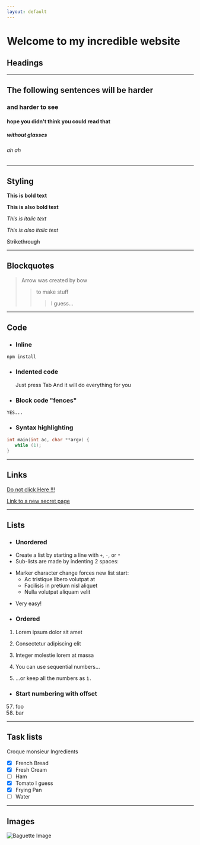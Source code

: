 ```yaml
---
layout: default
---
```


# Welcome to my incredible website

## Headings

***

## The following sentences will be harder
### and harder to see
#### hope you didn't think you could read that
##### without glasses
###### ah ah

***

## Styling

__This is bold text__

**This is also bold text**

*This is italic text*

_This is also italic text_

~~Strikethrough~~

***

## Blockquotes

> Arrow was created by bow
>> to make stuff
>>> I guess...

***

## Code

* ### __Inline__ 

`npm install`

* ### __Indented code__

    Just press Tab
    And it will do everything for you

* ### __Block code "fences"__

```
YES...
```

* ### __Syntax highlighting__

```c
int main(int ac, char **argv) {
   while (1);
}
```
***

## Links

[Do not click Here !!!](https://www.youtube.com/watch?v=48rz8udZBmQ)

[Link to a new secret page](special-link.md)

***

## Lists

* ### __Unordered__

+ Create a list by starting a line with `+`, `-`, or `*`
+ Sub-lists are made by indenting 2 spaces:
 - Marker character change forces new list start:
   * Ac tristique libero volutpat at
   + Facilisis in pretium nisl aliquet
   - Nulla volutpat aliquam velit
+ Very easy!

* ### __Ordered__

1. Lorem ipsum dolor sit amet
2. Consectetur adipiscing elit
3. Integer molestie lorem at massa


1. You can use sequential numbers...
1. ...or keep all the numbers as `1.`

* ### __Start numbering with offset__

57. foo
1. bar

***

## Task lists

Croque monsieur Ingredients

- [x] French Bread
- [x] Fresh Cream
- [ ] Ham
- [x] Tomato I guess
- [x] Frying Pan
- [ ] Water

***

## Images

![Baguette Image](https://www.saveur.com/uploads/2019/02/08/PUED4QMKFMJ62TD6XHSVVTRXL4-1536x1152.jpg "The baguette")